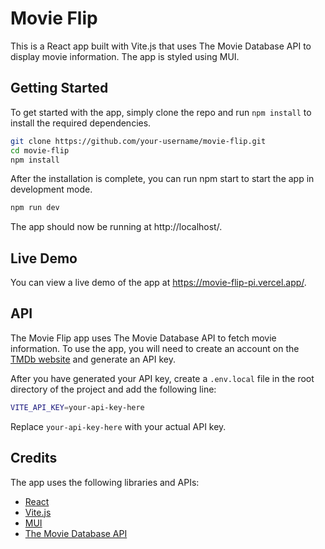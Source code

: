 # Movie Flip

This is a React app built with Vite.js that uses The Movie Database API to display movie information. The app is styled using MUI.

## Getting Started

To get started with the app, simply clone the repo and run `npm install` to install the required dependencies.

```bash
git clone https://github.com/your-username/movie-flip.git
cd movie-flip
npm install
```

After the installation is complete, you can run npm start to start the app in development mode.
```bash
npm run dev
```

The app should now be running at http://localhost/.

## Live Demo
You can view a live demo of the app at https://movie-flip-pi.vercel.app/.

## API

The Movie Flip app uses The Movie Database API to fetch movie information. To use the app, you will need to create an account on the [TMDb website](https://www.themoviedb.org/) and generate an API key.

After you have generated your API key, create a `.env.local` file in the root directory of the project and add the following line:

```bash
VITE_API_KEY=your-api-key-here
```

Replace `your-api-key-here` with your actual API key.


## Credits
The app uses the following libraries and APIs:
- [React](https://reactjs.org/)
- [Vite.js](https://vitejs.dev/)
- [MUI](https://mui.com/)
- [The Movie Database API](https://developers.themoviedb.org/3/getting-started/introduction)
